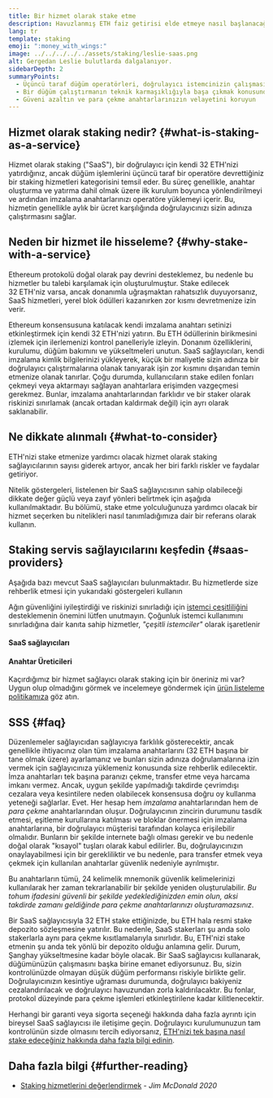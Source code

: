 ```yaml
---
title: Bir hizmet olarak stake etme
description: Havuzlanmış ETH faiz getirisi elde etmeye nasıl başlanacağına dair genel bir bakış
lang: tr
template: staking
emoji: ":money_with_wings:"
image: ../../../../../assets/staking/leslie-saas.png
alt: Gergedan Leslie bulutlarda dalgalanıyor.
sidebarDepth: 2
summaryPoints:
  - Üçüncü taraf düğüm operatörleri, doğrulayıcı istemcinizin çalışmasını yönetir
  - Bir düğüm çalıştırmanın teknik karmaşıklığıyla başa çıkmak konusunda kendini rahat hissetmeyen 32 ETH'si olan herkes için harika bir seçenek
  - Güveni azaltın ve para çekme anahtarlarınızın velayetini koruyun
---
```


## Hizmet olarak staking nedir? {#what-is-staking-as-a-service}

Hizmet olarak staking ("SaaS"), bir doğrulayıcı için kendi 32 ETH'nizi yatırdığınız, ancak düğüm işlemlerini üçüncü taraf bir operatöre devrettiğiniz bir staking hizmetleri kategorisini temsil eder. Bu süreç genellikle, anahtar oluşturma ve yatırma dahil olmak üzere ilk kurulum boyunca yönlendirilmeyi ve ardından imzalama anahtarlarınızı operatöre yüklemeyi içerir. Bu, hizmetin genellikle aylık bir ücret karşılığında doğrulayıcınızı sizin adınıza çalıştırmasını sağlar.

## Neden bir hizmet ile hisseleme? {#why-stake-with-a-service}

Ethereum protokolü doğal olarak pay devrini desteklemez, bu nedenle bu hizmetler bu talebi karşılamak için oluşturulmuştur. Stake edilecek 32 ETH'niz varsa, ancak donanımla uğraşmaktan rahatsızlık duyuyorsanız, SaaS hizmetleri, yerel blok ödülleri kazanırken zor kısmı devretmenize izin verir.

<CardGrid>
  <Card title="Sizin kendi doğrulayıcılarınız" emoji=":desktop_computer:">
    Ethereum konsensusuna katılacak kendi imzalama anahtarı setinizi etkinleştirmek için kendi 32 ETH'nizi yatırın. Bu ETH ödüllerinin birikmesini izlemek için ilerlemenizi kontrol panelleriyle izleyin.
  </Card>
  <Card title="Başlaması kolay" emoji="🏁">
    Donanım özelliklerini, kurulumu, düğüm bakımını ve yükseltmeleri unutun.
    SaaS sağlayıcıları, kendi imzalama kimlik bilgilerinizi yükleyerek, küçük bir maliyetle sizin adınıza bir doğrulayıcı çalıştırmalarına olanak tanıyarak işin zor kısmını dışarıdan temin etmenize olanak tanırlar.
  </Card>
  <Card title="Riskinizi sınırlayın" emoji=":shield:">
    Çoğu durumda, kullanıcıların stake edilen fonları çekmeyi veya aktarmayı sağlayan anahtarlara erişimden vazgeçmesi gerekmez. Bunlar, imzalama anahtarlarından farklıdır ve bir staker olarak riskinizi sınırlamak (ancak ortadan kaldırmak değil) için ayrı olarak saklanabilir.
  </Card>
</CardGrid>

<StakingComparison page="saas" />

## Ne dikkate alınmalı {#what-to-consider}

ETH'nizi stake etmenize yardımcı olacak hizmet olarak staking sağlayıcılarının sayısı giderek artıyor, ancak her biri farklı riskler ve faydalar getiriyor.

Nitelik göstergeleri, listelenen bir SaaS sağlayıcısının sahip olabileceği dikkate değer güçlü veya zayıf yönleri belirtmek için aşağıda kullanılmaktadır. Bu bölümü, stake etme yolculuğunuza yardımcı olacak bir hizmet seçerken bu nitelikleri nasıl tanımladığımıza dair bir referans olarak kullanın.

<StakingConsiderations page="saas" />

## Staking servis sağlayıcılarını keşfedin {#saas-providers}

Aşağıda bazı mevcut SaaS sağlayıcıları bulunmaktadır. Bu hizmetlerde size rehberlik etmesi için yukarıdaki göstergeleri kullanın

<InfoBanner emoji="⚠️" isWarning>
Ağın güvenliğini iyileştirdiği ve riskinizi sınırladığı için <a href="/developers/docs/nodes-and-clients/client-diversity/">istemci çeşitliliğini</a> desteklemenin önemini lütfen unutmayın. Çoğunluk istemci kullanımını sınırladığına dair kanıta sahip hizmetler, <em style="text-transform: büyük harf;">"çeşitli istemciler"</em> olarak işaretlenir
</InfoBanner>

#### SaaS sağlayıcıları

<StakingProductsCardGrid category="saas" />

#### Anahtar Üreticileri

<StakingProductsCardGrid category="keyGen" />

Kaçırdığımız bir hizmet sağlayıcı olarak staking için bir öneriniz mi var? Uygun olup olmadığını görmek ve incelemeye göndermek için [ürün listeleme politikamıza](/contributing/adding-staking-products/) göz atın.

## SSS {#faq}

<ExpandableCard title="Anahtarlarımı kim tutuyor?" eventCategory="SaasStaking" eventName="clicked who holds my keys">
  Düzenlemeler sağlayıcıdan sağlayıcıya farklılık gösterecektir, ancak genellikle ihtiyacınız olan tüm imzalama anahtarlarını (32 ETH başına bir tane olmak üzere) ayarlamanız ve bunları sizin adınıza doğrulamalarına izin vermek için sağlayıcınıza yüklemeniz konusunda size rehberlik edilecektir. İmza anahtarları tek başına paranızı çekme, transfer etme veya harcama imkanı vermez. Ancak, uygun şekilde yapılmadığı takdirde çevrimdışı cezalara veya kesintilere neden olabilecek konsensusa doğru oy kullanma yeteneği sağlarlar.
</ExpandableCard>

<ExpandableCard title="Yani iki anahtar seti mi var?" eventCategory="SaasStaking" eventName="clicked so there are two sets of keys">
Evet. Her hesap hem <em>imzalama</em> anahtarlarından hem de <em>para çekme</em> anahtarlarından oluşur. Doğrulayıcının zincirin durumunu tasdik etmesi, eşitleme kurullarına katılması ve bloklar önermesi için imzalama anahtarlarına, bir doğrulayıcı müşterisi tarafından kolayca erişilebilir olmalıdır. Bunların bir şekilde internete bağlı olması gerekir ve bu nedenle doğal olarak "kısayol" tuşları olarak kabul edilirler. Bu, doğrulayıcınızın onaylayabilmesi için bir gerekliliktir ve bu nedenle, para transfer etmek veya çekmek için kullanılan anahtarlar güvenlik nedeniyle ayrılmıştır.

Bu anahtarların tümü, 24 kelimelik mnemonik güvenlik kelimelerinizi kullanılarak her zaman tekrarlanabilir bir şekilde yeniden oluşturulabilir. <em>Bu tohum ifadesini güvenli bir şekilde yedeklediğinizden emin olun, aksi takdirde zamanı geldiğinde para çekme anahtarlarınızı oluşturamazsınız</em>.
</ExpandableCard>

<ExpandableCard title="Ne zaman geri çekebilirim?" eventCategory="SaasStaking" eventName="clicked when can I withdraw">
  Bir SaaS sağlayıcısıyla 32 ETH stake ettiğinizde, bu ETH hala resmi stake depozito sözleşmesine yatırılır. Bu nedenle, SaaS stakerları şu anda solo stakerlarla aynı para çekme kısıtlamalarıyla sınırlıdır. Bu, ETH'nizi stake etmenin şu anda tek yönlü bir depozito olduğu anlamına gelir. Durum, Şanghay yükseltmesine kadar böyle olacak.
</ExpandableCard>

<ExpandableCard title="Kesik yersem ne olur?" eventCategory="SaasStaking" eventName="clicked what happens if I get slashed">
Bir SaaS sağlayıcısı kullanarak, düğümünüzün çalışmasını başka birine emanet ediyorsunuz. Bu, sizin kontrolünüzde olmayan düşük düğüm performansı riskiyle birlikte gelir. Doğrulayıcınızın kesintiye uğraması durumunda, doğrulayıcı bakiyeniz cezalandırılacak ve doğrulayıcı havuzundan zorla kaldırılacaktır. Bu fonlar, protokol düzeyinde para çekme işlemleri etkinleştirilene kadar kilitlenecektir.

Herhangi bir garanti veya sigorta seçeneği hakkında daha fazla ayrıntı için bireysel SaaS sağlayıcısı ile iletişime geçin. Doğrulayıcı kurulumunuzun tam kontrolünün sizde olmasını tercih ediyorsanız, <a href="/staking/solo/">ETH'nizi tek başına nasıl stake edeceğiniz hakkında daha fazla bilgi edinin</a>.
</ExpandableCard>

## Daha fazla bilgi {#further-reading}

- [Staking hizmetlerini değerlendirmek](https://www.attestant.io/posts/evaluating-staking-services/) - _Jim McDonald 2020_
